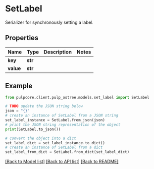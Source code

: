 # SetLabel

Serializer for synchronously setting a label.

## Properties

Name | Type | Description | Notes
------------ | ------------- | ------------- | -------------
**key** | **str** |  | 
**value** | **str** |  | 

## Example

```python
from pulpcore.client.pulp_ostree.models.set_label import SetLabel

# TODO update the JSON string below
json = "{}"
# create an instance of SetLabel from a JSON string
set_label_instance = SetLabel.from_json(json)
# print the JSON string representation of the object
print(SetLabel.to_json())

# convert the object into a dict
set_label_dict = set_label_instance.to_dict()
# create an instance of SetLabel from a dict
set_label_from_dict = SetLabel.from_dict(set_label_dict)
```
[[Back to Model list]](../README.md#documentation-for-models) [[Back to API list]](../README.md#documentation-for-api-endpoints) [[Back to README]](../README.md)


